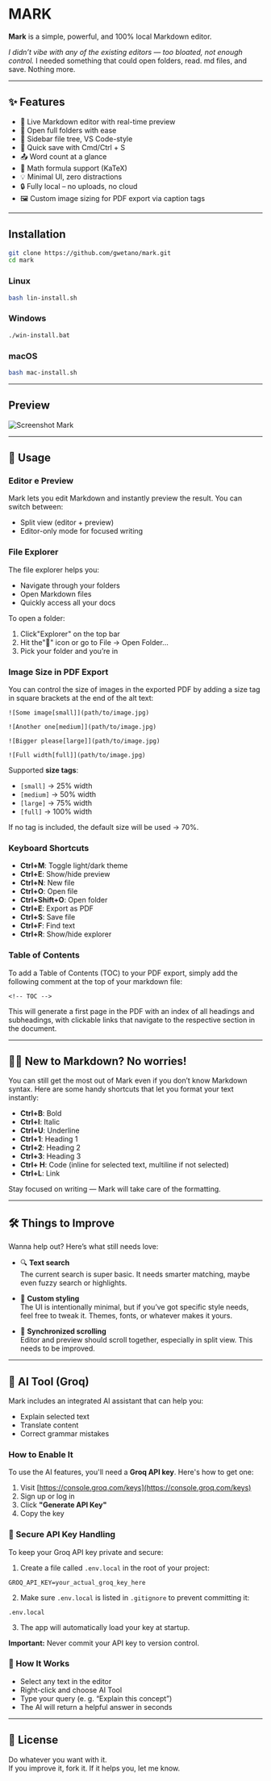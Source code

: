 # MARK

**Mark** is a simple, powerful, and 100% local Markdown editor.  

*I didn’t vibe with any of the existing editors — too bloated, not enough control.*
I needed something that could open folders, read. md files, and save. Nothing more.

***

## ✨ Features

- 📝 Live Markdown editor with real-time preview
- 📁 Open full folders with ease
- 📄 Sidebar file tree, VS Code-style
- 💾 Quick save with Cmd/Ctrl + S
- 📤 Word count at a glance
- 🧠 Math formula support (KaTeX)
- 💡 Minimal UI, zero distractions
- 🔒 Fully local – no uploads, no cloud
- 🖼️ Custom image sizing for PDF export via caption tags

***

## Installation 

```bash
git clone https://github.com/gwetano/mark.git
cd mark
```

### Linux

```bash
bash lin-install.sh
```

### Windows

```bash
./win-install.bat
```

### macOS

```bash
bash mac-install.sh
```

***

## Preview

![Screenshot Mark](./build/preview.gif)

***

## 📝 Usage

### Editor e Preview

Mark lets you edit Markdown and instantly preview the result. You can switch between:

- Split view (editor + preview)
- Editor-only mode for focused writing

### File Explorer

The file explorer helps you:
- Navigate through your folders
- Open Markdown files
- Quickly access all your docs

To open a folder:
1. Click"Explorer" on the top bar
2. Hit the"📁" icon or go to File -> Open Folder...
3. Pick your folder and you’re in

### Image Size in PDF Export

You can control the size of images in the exported PDF by adding a size tag in square brackets at the end of the alt text:

```
![Some image[small]](path/to/image.jpg)

![Another one[medium]](path/to/image.jpg)

![Bigger please[large]](path/to/image.jpg)

![Full width[full]](path/to/image.jpg)
```

Supported **size tags**:
- `[small]` -> 25% width
- `[medium]` → 50% width
- `[large]` → 75% width
- `[full]` → 100% width

If no tag is included, the default size will be used -> 70%.

### Keyboard Shortcuts

* **Ctrl+M**: Toggle light/dark theme
* **Ctrl+E**: Show/hide preview
* **Ctrl+N**: New file
* **Ctrl+O**: Open file
* **Ctrl+Shift+O**: Open folder
* **Ctrl+E**: Export as PDF
* **Ctrl+S**: Save file
* **Ctrl+F**: Find text
* **Ctrl+R**: Show/hide explorer

### Table of Contents

To add a Table of Contents (TOC) to your PDF export, simply add the following comment at the top of your markdown file:

```
<!-- TOC -->
```

This will generate a first page in the PDF with an index of all headings and subheadings, with clickable links that navigate to the respective section in the document.

***

## 🤷‍♂️ New to Markdown? No worries!

You can still get the most out of Mark even if you don’t know Markdown syntax. Here are some handy shortcuts that let you format your text instantly:

* **Ctrl+B**: Bold
* **Ctrl+I**: Italic
* **Ctrl+U**: Underline
* **Ctrl+1**: Heading 1
* **Ctrl+2**: Heading 2
* **Ctrl+3**: Heading 3
* **Ctrl+ H**: Code (inline for selected text, multiline if not selected)
* **Ctrl+L**: Link

Stay focused on writing — Mark will take care of the formatting.

***

## 🛠️ Things to Improve

Wanna help out? Here’s what still needs love:

* 🔍 **Text search**  
The current search is super basic. It needs smarter matching, maybe even fuzzy search or highlights.

* 🎨 **Custom styling**  
The UI is intentionally minimal, but if you’ve got specific style needs, feel free to tweak it. Themes, fonts, or whatever makes it yours.

* 📃 **Synchronized scrolling**    
Editor and preview should scroll together, especially in split view. This needs to be improved.

***

## 🧠 AI Tool (Groq)

Mark includes an integrated AI assistant that can help you:

* Explain selected text  
* Translate content  
* Correct grammar mistakes  

### How to Enable It

To use the AI features, you'll need a **Groq API key**. Here's how to get one:

1. Visit [https://console.groq.com/keys](https://console.groq.com/keys)
2. Sign up or log in  
3. Click **"Generate API Key"**  
4. Copy the key

### 🔐 Secure API Key Handling

To keep your Groq API key private and secure:

1. Create a file called `.env.local` in the root of your project:

```
GROQ_API_KEY=your_actual_groq_key_here
```

2. Make sure `.env.local` is listed in `.gitignore` to prevent committing it:

```
.env.local
```

3. The app will automatically load your key at startup.

**Important:** Never commit your API key to version control.

### 💬 How It Works

* Select any text in the editor
* Right-click and choose AI Tool
* Type your query (e. g. “Explain this concept”)
* The AI will return a helpful answer in seconds

***

## 📜 License

Do whatever you want with it.    
If you improve it, fork it. If it helps you, let me know.
